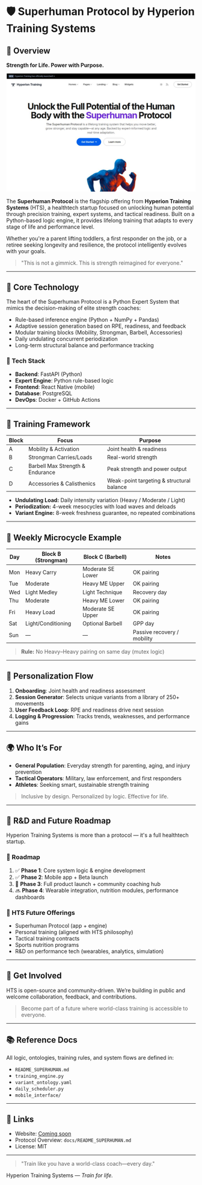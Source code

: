 # 🛡️ Superhuman Protocol by Hyperion Training Systems

## 🚀 Overview

**Strength for Life. Power with Purpose.**

![Superhuman Protocol](https://github.com/juheekim1217/hts/blob/main/src/assets/images/htscreenshot.png)

The **Superhuman Protocol** is the flagship offering from **Hyperion Training Systems** (HTS), a healthtech startup focused on unlocking human potential through precision training, expert systems, and tactical readiness. Built on a Python-based logic engine, it provides lifelong training that adapts to every stage of life and performance level.

Whether you're a parent lifting toddlers, a first responder on the job, or a retiree seeking longevity and resilience, the protocol intelligently evolves with your goals.

> "This is not a gimmick. This is strength reimagined for everyone."

---

## 🧠 Core Technology

The heart of the Superhuman Protocol is a Python Expert System that mimics the decision-making of elite strength coaches:

* Rule-based inference engine (Python + NumPy + Pandas)
* Adaptive session generation based on RPE, readiness, and feedback
* Modular training blocks (Mobility, Strongman, Barbell, Accessories)
* Daily undulating concurrent periodization
* Long-term structural balance and performance tracking

### 🔧 Tech Stack

* **Backend**: FastAPI (Python)
* **Expert Engine**: Python rule-based logic
* **Frontend**: React Native (mobile)
* **Database**: PostgreSQL
* **DevOps**: Docker + GitHub Actions

---

## 🧱 Training Framework

| Block | Focus                            | Purpose                                   |
| ----- | -------------------------------- | ----------------------------------------- |
| A     | Mobility & Activation            | Joint health & readiness                  |
| B     | Strongman Carries/Loads          | Real-world strength                       |
| C     | Barbell Max Strength & Endurance | Peak strength and power output            |
| D     | Accessories & Calisthenics       | Weak-point targeting & structural balance |

* **Undulating Load:** Daily intensity variation (Heavy / Moderate / Light)
* **Periodization:** 4-week mesocycles with load waves and deloads
* **Variant Engine:** 8-week freshness guarantee, no repeated combinations

---

## 📆 Weekly Microcycle Example

| Day | Block B (Strongman) | Block C (Barbell) | Notes                       |
| --- | ------------------- | ----------------- | --------------------------- |
| Mon | Heavy Carry         | Moderate SE Lower | OK pairing                  |
| Tue | Moderate            | Heavy ME Upper    | OK pairing                  |
| Wed | Light Medley        | Light Technique   | Recovery day                |
| Thu | Moderate            | Heavy ME Lower    | OK pairing                  |
| Fri | Heavy Load          | Moderate SE Upper | OK pairing                  |
| Sat | Light/Conditioning  | Optional Barbell  | GPP day                     |
| Sun | —                   | —                 | Passive recovery / mobility |

> **Rule:** No Heavy–Heavy pairing on same day (mutex logic)

---

## 🔄 Personalization Flow

1. **Onboarding**: Joint health and readiness assessment
2. **Session Generator**: Selects unique variants from a library of 250+ movements
3. **User Feedback Loop**: RPE and readiness drive next session
4. **Logging & Progression**: Tracks trends, weaknesses, and performance gains

---

## 🌍 Who It’s For

* **General Population**: Everyday strength for parenting, aging, and injury prevention
* **Tactical Operators**: Military, law enforcement, and first responders
* **Athletes**: Seeking smart, sustainable strength training

> Inclusive by design. Personalized by logic. Effective for life.

---

## 🔬 R\&D and Future Roadmap

Hyperion Training Systems is more than a protocol — it's a full healthtech startup.

### 🔧 Roadmap

1. ✅ **Phase 1**: Core system logic & engine development
2. ✅ **Phase 2**: Mobile app + Beta launch
3. 🔄 **Phase 3**: Full product launch + community coaching hub
4. 🔜 **Phase 4**: Wearable integration, nutrition modules, performance dashboards

### 🎯 HTS Future Offerings

* Superhuman Protocol (app + engine)
* Personal training (aligned with HTS philosophy)
* Tactical training contracts
* Sports nutrition programs
* R\&D on performance tech (wearables, analytics, simulation)

---

## 📣 Get Involved

HTS is open-source and community-driven. We’re building in public and welcome collaboration, feedback, and contributions.

> Become part of a future where world-class training is accessible to everyone.

---

## 📚 Reference Docs

All logic, ontologies, training rules, and system flows are defined in:

* `README_SUPERHUMAN.md`
* `training_engine.py`
* `variant_ontology.yaml`
* `daily_scheduler.py`
* `mobile_interface/`

---

## 🔗 Links

* Website: [Coming soon](https://hyperiontraining.systems)
* Protocol Overview: `docs/README_SUPERHUMAN.md`
* License: MIT

---

> "Train like you have a world-class coach—every day."

Hyperion Training Systems — *Train for life.*
